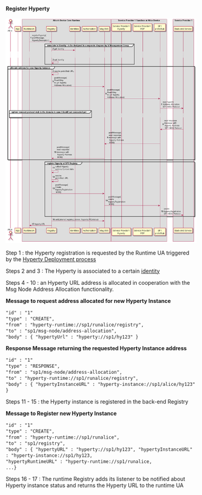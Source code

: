 #### Register Hyperty

<!--
@startuml "register-hyperty.png"

autonumber

!define SHOW_RuntimeA

!define SHOW_AppAtRuntimeA

!define SHOW_CoreRuntimeA
!define SHOW_MsgBUSAtRuntimeA
!define SHOW_RegistryAtRuntimeA
!define SHOW_IdentitiesAtRuntimeA
!define SHOW_AuthAtRuntimeA
!define SHOW_CoreAgentAtRuntimeA

!define SHOW_SP1SandboxAtRuntimeA
!define SHOW_Protostub1AtRuntimeA
!define SHOW_ServiceProvider1HypertyAtRuntimeA
!define SHOW_ServiceProvider1RouterAtRuntimeA

!define SHOW_SP1

!include ../runtime_objects.plantuml

RunUA@A -> RunReg@A : registerHyperty(\npostMessage,\nHypertyDescriptor )

	group associate to Identity : to be designed in a separate diagram by Id Management Group

		RunID@A <- RunReg@A : get Identity

		... ...

		RunReg@A <- RunReg@A : set Identity

	end group

	group allocate address for new Hyperty Instance
		RunReg@A <- RunReg@A : resolve protoStub URL
		RunReg@A -> BUS@A : postMessage(\nRead Msg\nto get hyperty \nAddress Allocation)

		BUS@A -> Proto1@A : postMessage(\nRead Msg\nto get hyperty \nAddress Allocation)

		Proto1@A -> SP1 : read hyperty\nAddress Allocation\nSP1 MSG Protocol

		group option: connect protocol stub to the domain in case it is still not connected yet

		...

		end group

		Proto1@A <- SP1 : read response \nmessage with\n hyperty Address\n SP1 MSG Protocol

		Proto1@A -> BUS@A : postMessage(\nread response \nmessage with\n hyperty Address\n MSG)

		RunReg@A <- BUS@A : postMessage(\nread response \nmessage with\n hyperty Address\n MSG)

	end group
		
	group register Hyperty at SP1 Registry
		RunReg@A <- RunReg@A : collect Hyperty\nruntime Context data
		RunReg@A <- RunReg@A : resolve \nprotoStub URL
		RunReg@A -> BUS@A : postMessage(\nCreate \nhypertyRegistration\n MSG)

		BUS@A -> Proto1@A : postMessage(\ncreate \nhypertyRegistration\n MSG)

		Proto1@A -> SP1 : create\nhypertyRegistration\nSP1 MSG Protocol


	end group

RunReg@A -> BUS@A : addListener( registryListener, hypertyURL\status)

RunUA@A <- RunReg@A : hypertyURL

@enduml
-->


![Register Hyperty](register-hyperty.png)

Step 1 : the Hyperty registration is requested by the Runtime UA triggered by the [Hyperty Deployment process](deploy-hyperty.md)

Steps 2 and 3 : The Hyperty is associated to a certain [identity](../identity-management/user-to-hyperty-binding.md)

Steps 4 - 10 : an Hyperty URL address is allocated in cooperation with the Msg Node Address Allocation functionality.

**Message to request address allocated for new Hyperty Instance**


```
"id" : "1"
"type" : "CREATE",
"from" : "hyperty-runtime://sp1/runalice/registry",
"to" : "sp1/msg-node/address-allocation",
"body" : { "hypertyUrl" : "hyperty://sp1/hy123" }
```

**Response Message returning the requested Hyperty Instance address**

```
"id" : "1"
"type" : "RESPONSE",
"from" : "sp1/msg-node/address-allocation",
"to" : "hyperty-runtime://sp1/runalice/registry",
"body" : { "hypertyInstanceURL" : "hyperty-instance://sp1/alice/hy123" }
```

Steps 11 - 15 : the Hyperty instance is registered in the back-end Registry

**Message to Register new Hyperty Instance**

```
"id" : "1"
"type" : "CREATE",
"from" : "hyperty-runtime://sp1/runalice",
"to" : "sp1/registry",
"body" : { "hypertyURL" : "hyperty://sp1/hy123", "hypertyInstanceURL" : "hyperty-instance://sp1/hy123,
"hypertyRuntimeURL" : "hyperty-runtime://sp1/runalice,
...}
```

Steps 16 - 17 : The runtime Registry adds its listener to be notified about Hyperty instance status and returns the Hyperty URL to the runtime UA